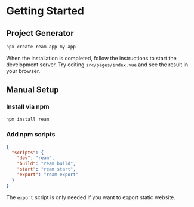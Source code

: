 # Getting Started

## Project Generator

```bash
npx create-ream-app my-app
```

When the installation is completed, follow the instructions to start the development server. Try editing `src/pages/index.vue` and see the result in your browser.

## Manual Setup

### Install via npm

```bash
npm install ream
```

### Add npm scripts

```json
{
  "scripts": {
    "dev": "ream",
    "build": "ream build",
    "start": "ream start",
    "export": "ream export"
  }
}
```

The `export` script is only needed if you want to export static website.
